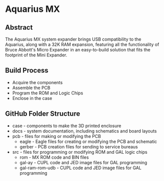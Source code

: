 # Aquarius MX
## Abstract
The Aquarius MX system expander brings USB compatibility to the Aquarius, along with a 32K RAM expansion, featuring all the functionality of Bruce Abbott's Micro Expander in an easy-to-build solution that fits the footprint of the Mini Expander.

## Build Process
- Acquire the components
- Assemble the PCB
- Program the ROM and Logic Chips
- Enclose in the case

## GitHub Folder Structure
- case - components to make the 3D printed enclosure
- docs - system documentation, including schematics and board layouts
- pcb - files for making or modifying the PCB
  - eagle - Eagle files for creating or modifying the PCB and schematic
  - gerber - PCB creation files for sending to service bureaus
- src - files for programming or modifying ROM and GAL logic chips
  - rom - MX ROM code and BIN files
  - gal-ay - CUPL code and JED image files for GAL programming
  - gal-ram-rom-udb - CUPL code and JED image files for GAL programming
